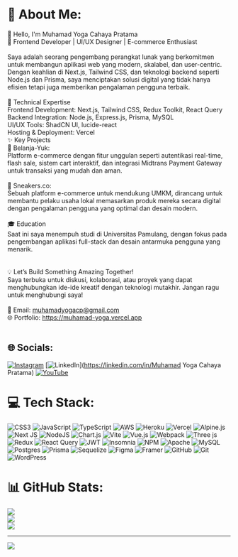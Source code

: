 # 💫 About Me:
👋 Hello, I'm Muhamad Yoga Cahaya Pratama<br>💼 Frontend Developer | UI/UX Designer | E-commerce Enthusiast<br><br>Saya adalah seorang pengembang perangkat lunak yang berkomitmen untuk membangun aplikasi web yang modern, skalabel, dan user-centric. Dengan keahlian di Next.js, Tailwind CSS, dan teknologi backend seperti Node.js dan Prisma, saya menciptakan solusi digital yang tidak hanya efisien tetapi juga memberikan pengalaman pengguna terbaik.<br><br>🌟 Technical Expertise<br>Frontend Development: Next.js, Tailwind CSS, Redux Toolkit, React Query<br>Backend Integration: Node.js, Express.js, Prisma, MySQL<br>UI/UX Tools: ShadCN UI, lucide-react<br>Hosting & Deployment: Vercel<br>✨ Key Projects<br>🚀 Belanja-Yuk:<br>Platform e-commerce dengan fitur unggulan seperti autentikasi real-time, flash sale, sistem cart interaktif, dan integrasi Midtrans Payment Gateway untuk transaksi yang mudah dan aman.<br><br>🛒 Sneakers.co:<br>Sebuah platform e-commerce untuk mendukung UMKM, dirancang untuk membantu pelaku usaha lokal memasarkan produk mereka secara digital dengan pengalaman pengguna yang optimal dan desain modern.<br><br>🎓 Education<br>Saat ini saya menempuh studi di Universitas Pamulang, dengan fokus pada pengembangan aplikasi full-stack dan desain antarmuka pengguna yang menarik.<br><br><br>💡 Let’s Build Something Amazing Together!<br>Saya terbuka untuk diskusi, kolaborasi, atau proyek yang dapat menghubungkan ide-ide kreatif dengan teknologi mutakhir. Jangan ragu untuk menghubungi saya!<br><br>📧 Email: muhamadyogacp@gmail.com<br>🌐 Portfolio: https://muhamad-yoga.vercel.app<br><br>


## 🌐 Socials:
[![Instagram](https://img.shields.io/badge/Instagram-%23E4405F.svg?logo=Instagram&logoColor=white)](https://instagram.com/my0_6_) [![LinkedIn](https://img.shields.io/badge/LinkedIn-%230077B5.svg?logo=linkedin&logoColor=white)](https://linkedin.com/in/Muhamad Yoga Cahaya Pratama) [![YouTube](https://img.shields.io/badge/YouTube-%23FF0000.svg?logo=YouTube&logoColor=white)](https://youtube.com/@YG.dev) 

# 💻 Tech Stack:
![CSS3](https://img.shields.io/badge/css3-%231572B6.svg?style=for-the-badge&logo=css3&logoColor=white) ![JavaScript](https://img.shields.io/badge/javascript-%23323330.svg?style=for-the-badge&logo=javascript&logoColor=%23F7DF1E) ![TypeScript](https://img.shields.io/badge/typescript-%23007ACC.svg?style=for-the-badge&logo=typescript&logoColor=white) ![AWS](https://img.shields.io/badge/AWS-%23FF9900.svg?style=for-the-badge&logo=amazon-aws&logoColor=white) ![Heroku](https://img.shields.io/badge/heroku-%23430098.svg?style=for-the-badge&logo=heroku&logoColor=white) ![Vercel](https://img.shields.io/badge/vercel-%23000000.svg?style=for-the-badge&logo=vercel&logoColor=white) ![Alpine.js](https://img.shields.io/badge/alpinejs-white.svg?style=for-the-badge&logo=alpinedotjs&logoColor=%238BC0D0) ![Next JS](https://img.shields.io/badge/Next-black?style=for-the-badge&logo=next.js&logoColor=white) ![NodeJS](https://img.shields.io/badge/node.js-6DA55F?style=for-the-badge&logo=node.js&logoColor=white) ![Chart.js](https://img.shields.io/badge/chart.js-F5788D.svg?style=for-the-badge&logo=chart.js&logoColor=white) ![Vite](https://img.shields.io/badge/vite-%23646CFF.svg?style=for-the-badge&logo=vite&logoColor=white) ![Vue.js](https://img.shields.io/badge/vue.js-%2335495e.svg?style=for-the-badge&logo=vuedotjs&logoColor=%234FC08D) ![Webpack](https://img.shields.io/badge/webpack-%238DD6F9.svg?style=for-the-badge&logo=webpack&logoColor=black) ![Three js](https://img.shields.io/badge/threejs-black?style=for-the-badge&logo=three.js&logoColor=white) ![Redux](https://img.shields.io/badge/redux-%23593d88.svg?style=for-the-badge&logo=redux&logoColor=white) ![React Query](https://img.shields.io/badge/-React%20Query-FF4154?style=for-the-badge&logo=react%20query&logoColor=white) ![JWT](https://img.shields.io/badge/JWT-black?style=for-the-badge&logo=JSON%20web%20tokens) ![Insomnia](https://img.shields.io/badge/Insomnia-black?style=for-the-badge&logo=insomnia&logoColor=5849BE) ![NPM](https://img.shields.io/badge/NPM-%23CB3837.svg?style=for-the-badge&logo=npm&logoColor=white) ![Apache](https://img.shields.io/badge/apache-%23D42029.svg?style=for-the-badge&logo=apache&logoColor=white) ![MySQL](https://img.shields.io/badge/mysql-4479A1.svg?style=for-the-badge&logo=mysql&logoColor=white) ![Postgres](https://img.shields.io/badge/postgres-%23316192.svg?style=for-the-badge&logo=postgresql&logoColor=white) ![Prisma](https://img.shields.io/badge/Prisma-3982CE?style=for-the-badge&logo=Prisma&logoColor=white) ![Sequelize](https://img.shields.io/badge/Sequelize-52B0E7?style=for-the-badge&logo=Sequelize&logoColor=white) ![Figma](https://img.shields.io/badge/figma-%23F24E1E.svg?style=for-the-badge&logo=figma&logoColor=white) ![Framer](https://img.shields.io/badge/Framer-black?style=for-the-badge&logo=framer&logoColor=blue) ![GitHub](https://img.shields.io/badge/github-%23121011.svg?style=for-the-badge&logo=github&logoColor=white) ![Git](https://img.shields.io/badge/git-%23F05033.svg?style=for-the-badge&logo=git&logoColor=white) ![WordPress](https://img.shields.io/badge/WordPress-%23117AC9.svg?style=for-the-badge&logo=WordPress&logoColor=white)
# 📊 GitHub Stats:
![](https://github-readme-stats.vercel.app/api?username=mhmdyoga&theme=dark&hide_border=false&include_all_commits=true&count_private=true)<br/>
![](https://github-readme-streak-stats.herokuapp.com/?user=mhmdyoga&theme=dark&hide_border=false)<br/>
![](https://github-readme-stats.vercel.app/api/top-langs/?username=mhmdyoga&theme=dark&hide_border=false&include_all_commits=true&count_private=true&layout=compact)

---
[![](https://visitcount.itsvg.in/api?id=mhmdyoga&icon=0&color=0)](https://visitcount.itsvg.in)

<!-- Proudly created with GPRM ( https://gprm.itsvg.in ) -->

